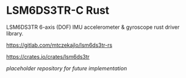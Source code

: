 # LSM6DS3TR-C Rust

LSM6DS3TR 6-axis (DOF) IMU accelerometer & gyroscope rust driver library.

<https://gitlab.com/mtczekajlo/lsm6ds3tr-rs>

<https://crates.io/crates/lsm6ds3tr>

_placeholder repository for future implementation_
